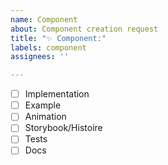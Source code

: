 ```yaml
---
name: Component
about: Component creation request
title: "✨ Component:"
labels: component
assignees: ''

---
```


- [ ] Implementation
- [ ] Example
- [ ] Animation
- [ ] Storybook/Histoire
- [ ] Tests
- [ ] Docs
